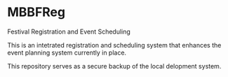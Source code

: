 # MBBFReg
Festival Registration and Event Scheduling

This is an intetrated registration and scheduling system that enhances the event planning system currently in place.

This repository serves as a secure backup of the local delopment system.

